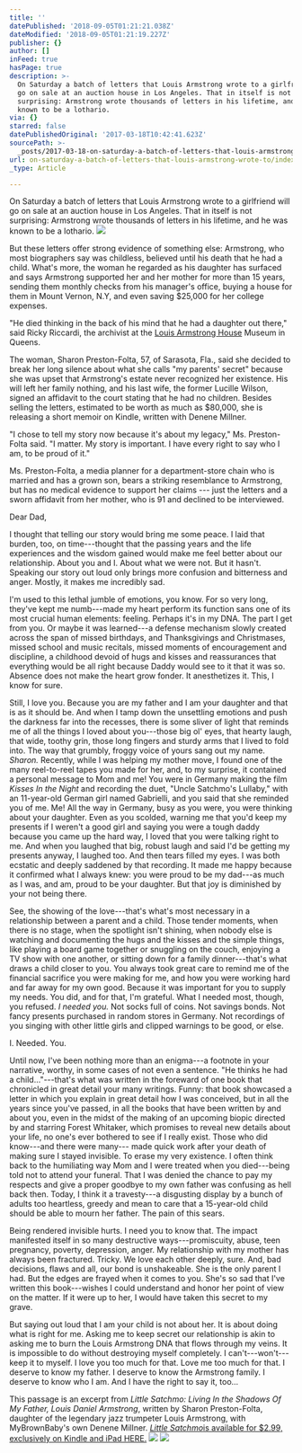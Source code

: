 ```yaml
---
title: ''
datePublished: '2018-09-05T01:21:21.038Z'
dateModified: '2018-09-05T01:21:19.227Z'
publisher: {}
author: []
inFeed: true
hasPage: true
description: >-
  On Saturday a batch of letters that Louis Armstrong wrote to a girlfriend will
  go on sale at an auction house in Los Angeles. That in itself is not
  surprising: Armstrong wrote thousands of letters in his lifetime, and he was
  known to be a lothario.
via: {}
starred: false
datePublishedOriginal: '2017-03-18T10:42:41.623Z'
sourcePath: >-
  _posts/2017-03-18-on-saturday-a-batch-of-letters-that-louis-armstrong-wrote-to.md
url: on-saturday-a-batch-of-letters-that-louis-armstrong-wrote-to/index.html
_type: Article

---
```

On Saturday a batch of letters that Louis Armstrong wrote to a girlfriend will go on sale at an auction house in Los Angeles. That in itself is not surprising: Armstrong wrote thousands of letters in his lifetime, and he was known to be a lothario.
![](https://the-grid-user-content.s3-us-west-2.amazonaws.com/2cd7a3ba-4e88-4d0c-9856-d7f3406c92b9.jpg)

But these letters offer strong evidence of something else: Armstrong, who most biographers say was childless, believed until his death that he had a child. What's more, the woman he regarded as his daughter has surfaced and says Armstrong supported her and her mother for more than 15 years, sending them monthly checks from his manager's office, buying a house for them in Mount Vernon, N.Y, and even saving $25,000 for her college expenses.

"He died thinking in the back of his mind that he had a daughter out there," said Ricky Riccardi, the archivist at the [Louis Armstrong House][0] Museum in Queens.

The woman, Sharon Preston-Folta, 57, of Sarasota, Fla., said she decided to break her long silence about what she calls "my parents' secret" because she was upset that Armstrong's estate never recognized her existence. His will left her family nothing, and his last wife, the former Lucille Wilson, signed an affidavit to the court stating that he had no children. Besides selling the letters, estimated to be worth as much as $80,000, she is releasing a short memoir on Kindle, written with Denene Millner.

"I chose to tell my story now because it's about my legacy," Ms. Preston-Folta said. "I matter. My story is important. I have every right to say who I am, to be proud of it."

Ms. Preston-Folta, a media planner for a department-store chain who is married and has a grown son, bears a striking resemblance to Armstrong, but has no medical evidence to support her claims --- just the letters and a sworn affidavit from her mother, who is 91 and declined to be interviewed.

Dear Dad,

I thought that telling our story would bring me some peace. I laid that burden, too, on time---thought that the passing years and the life experiences and the wisdom gained would make me feel better about our relationship. About you and I. About what we were not. But it hasn't. Speaking our story out loud only brings more confusion and bitterness and anger. Mostly, it makes me incredibly sad.

I'm used to this lethal jumble of emotions, you know. For so very long, they've kept me numb---made my heart perform its function sans one of its most crucial human elements: feeling. Perhaps it's in my DNA. The part I get from you. Or maybe it was learned---a defense mechanism slowly created across the span of missed birthdays, and Thanksgivings and Christmases, missed school and music recitals, missed moments of encouragement and discipline, a childhood devoid of hugs and kisses and reassurances that everything would be all right because Daddy would see to it that it was so. Absence does not make the heart grow fonder. It anesthetizes it. This, I know for sure.

Still, I love you. Because you are my father and I am your daughter and that is as it should be. And when I tamp down the unsettling emotions and push the darkness far into the recesses, there is some sliver of light that reminds me of all the things I loved about you---those big ol' eyes, that hearty laugh, that wide, toothy grin, those long fingers and sturdy arms that I lived to fold into. The way that grumbly, froggy voice of yours sang out my name. _Sharon._ Recently, while I was helping my mother move, I found one of the many reel-to-reel tapes you made for her, and, to my surprise, it contained a personal message to Mom and me! You were in Germany making the film _Kisses In the Night_ and recording the duet, "Uncle Satchmo's Lullaby," with an 11-year-old German girl named Gabrielli, and you said that she reminded you of me. Me! All the way in Germany, busy as you were, you were thinking about your daughter. Even as you scolded, warning me that you'd keep my presents if I weren't a good girl and saying you were a tough daddy because you came up the hard way, I loved that you were talking right to me. And when you laughed that big, robust laugh and said I'd be getting my presents anyway, I laughed too. And then tears filled my eyes. I was both ecstatic and deeply saddened by that recording. It made me happy because it confirmed what I always knew: you were proud to be my dad---as much as I was, and am, proud to be your daughter. But that joy is diminished by your not being there.

See, the showing of the love---that's what's most necessary in a relationship between a parent and a child. Those tender moments, when there is no stage, when the spotlight isn't shining, when nobody else is watching and documenting the hugs and the kisses and the simple things, like playing a board game together or snuggling on the couch, enjoying a TV show with one another, or sitting down for a family dinner---that's what draws a child closer to you. You always took great care to remind me of the financial sacrifice you were making for me, and how you were working hard and far away for my own good. Because it was important for you to supply my needs. You did, and for that, I'm grateful. What I needed most, though, you refused. _I needed you._ Not socks full of coins. Not savings bonds. Not fancy presents purchased in random stores in Germany. Not recordings of you singing with other little girls and clipped warnings to be good, or else.

I. Needed. You.

Until now, I've been nothing more than an enigma---a footnote in your narrative, worthy, in some cases of not even a sentence. "He thinks he had a child..."---that's what was written in the foreward of one book that chronicled in great detail your many writings. Funny: that book showcased a letter in which you explain in great detail how I was conceived, but in all the years since you've passed, in all the books that have been written by and about you, even in the midst of the making of an upcoming biopic directed by and starring Forest Whitaker, which promises to reveal new details about your life, no one's ever bothered to see if I really exist. Those who did know---and there were many--- made quick work after your death of making sure I stayed invisible. To erase my very existence. I often think back to the humiliating way Mom and I were treated when you died---being told not to attend your funeral. That I was denied the chance to pay my respects and give a proper goodbye to my own father was confusing as hell back then. Today, I think it a travesty---a disgusting display by a bunch of adults too heartless, greedy and mean to care that a 15-year-old child should be able to mourn her father. The pain of this sears.

Being rendered invisible hurts. I need you to know that. The impact manifested itself in so many destructive ways---promiscuity, abuse, teen pregnancy, poverty, depression, anger. My relationship with my mother has always been fractured. Tricky. We love each other deeply, sure. And, bad decisions, flaws and all, our bond is unshakeable. She is the only parent I had. But the edges are frayed when it comes to you. She's so sad that I've written this book---wishes I could understand and honor her point of view on the matter. If it were up to her, I would have taken this secret to my grave.

But saying out loud that I am your child is not about her. It is about doing what is right for me. Asking me to keep secret our relationship is akin to asking me to burn the Louis Armstrong DNA that flows through my veins. It is impossible to do without destroying myself completely. I can't---won't---keep it to myself. I love you too much for that. Love me too much for that. I deserve to know my father. I deserve to know the Armstrong family. I deserve to know who I am. And I have the right to say it, too...

This passage is an excerpt from _Little Satchmo: Living In the Shadows Of My Father, Louis Daniel Armstrong_, written by Sharon Preston-Folta, daughter of the legendary jazz trumpeter Louis Armstrong, with MyBrownBaby's own Denene Millner. _[Little Satchmo][1]_[is available for $2.99, exclusively on Kindle and iPad HERE.][1]
![](https://the-grid-user-content.s3-us-west-2.amazonaws.com/363dd2e7-588e-4a01-b897-162c1e6bc7c1.jpg)
![](https://the-grid-user-content.s3-us-west-2.amazonaws.com/1c8e55ad-018f-41a8-bcca-f3972304af29.jpg)

[0]: http://www.louisarmstronghouse.org/
[1]: http://www.amazon.com/LITTLE-SATCHMO-ebook/dp/B00ANUFND6/ref=sr_1_1_title_1_kin?s=books&ie=UTF8&qid=1363147941&sr=1-1&keywords=little+satchmo